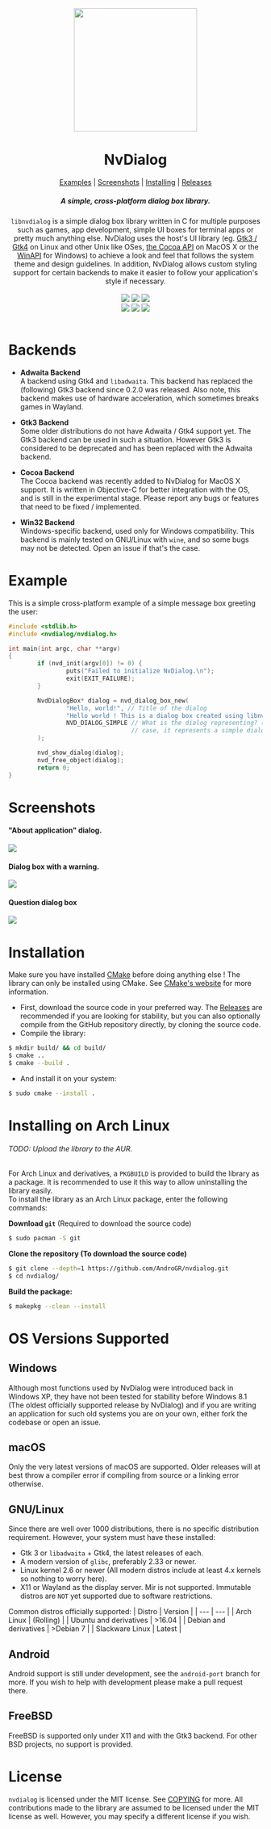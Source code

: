<div align="center">
        <img src="assets/logo.svg" width="244">
        <h1>NvDialog</h1>
        <a href="#example">Examples</a> | 
        <a href="#screenshots">Screenshots</a> |
        <a href="#installation">Installing</a> |
        <a href="https://github.com/AndroGR/nvdialog/releases">Releases</a>
        <h5><b>A simple, cross-platform dialog box library.</b></h5>
<code>libnvdialog</code> is a simple dialog box library written in C
for multiple purposes such as games, app development, simple UI boxes for terminal apps or pretty much anything else. NvDialog uses the host's UI library (eg. <a href="https://gtk.org">Gtk3 / Gtk4</a> on Linux and other Unix like OSes, <a href="https://developer.apple.com/library/archive/documentation/Cocoa/Conceptual/CocoaFundamentals/WhatIsCocoa/WhatIsCocoa.html">the Cocoa API</a> on MacOS X or the <a href="https://learn.microsoft.com/en-us/windows/win32/apiindex/windows-api-list">WinAPI</a> for Windows) to achieve a look and feel that follows the system theme and design guidelines. In addition, NvDialog allows custom styling support for certain backends to make it easier to follow your application's style if necessary.
<br>
<br>
<img src="https://img.shields.io/github/license/AndroGR/nvdialog?color=blue&label=License">
<img src="https://img.shields.io/github/issues/AndroGR/nvdialog">
<img src="https://img.shields.io/github/commits-since/AndroGR/nvdialog/v0.5.0?label=Commits%20since%200.5.0&logo=git">
<br>
<img src="https://img.shields.io/github/actions/workflow/status/AndroGR/nvdialog/ubuntu.yml?label=Ubuntu">
<img src="https://img.shields.io/github/actions/workflow/status/AndroGR/nvdialog/macosx.yml?branch=master&label=MacOS%20X&logo=github">
<img src="https://img.shields.io/github/actions/workflow/status/AndroGR/nvdialog/win32-ci.yml?branch=master&label=Windows%2010&logo=github">
<br> <br>
</div>

# Backends
- **Adwaita Backend**\
A backend using Gtk4 and `libadwaita`. This backend has replaced the (following) Gtk3 backend since 0.2.0 was released. Also note, this backend makes use of hardware acceleration, which sometimes breaks games in Wayland.

- **Gtk3 Backend**\
Some older distributions do not have Adwaita / Gtk4 support yet. The Gtk3 backend can be used in such a situation. However Gtk3 is considered to be deprecated and has been replaced with the Adwaita backend.

- **Cocoa Backend**\
The Cocoa backend was recently added to NvDialog for MacOS X support. It is written in Objective-C for better integration with the OS, and is still in the experimental stage. Please report any bugs or features that need to be fixed / implemented.

- **Win32 Backend**\
Windows-specific backend, used only for Windows compatibility. This backend is mainly tested on GNU/Linux with `wine`, and so some bugs may not be detected. Open an issue if that's the case.

# Example
This is a simple cross-platform example of a simple message box greeting the user:
```c
#include <stdlib.h>
#include <nvdialog/nvdialog.h>

int main(int argc, char **argv)
{
        if (nvd_init(argv[0]) != 0) {
                puts("Failed to initialize NvDialog.\n");
                exit(EXIT_FAILURE);
        }

        NvdDialogBox* dialog = nvd_dialog_box_new(
                "Hello, world!", // Title of the dialog
                "Hello world ! This is a dialog box created using libnvdialog!", // Message of the dialog
                NVD_DIALOG_SIMPLE // What is the dialog representing? (Eg a warning). In this
                                  // case, it represents a simple dialog with no context.
        );

        nvd_show_dialog(dialog);
        nvd_free_object(dialog);
        return 0;
}
```

# Screenshots
<div>
        <h4><b>"About application" dialog.</b></h4>
        <img src="assets/about-dialog-scr.png"></img>
        <h4><b>Dialog box with a warning.</b></h4>
        <img src="assets/dialog-scr.png"></img>
        <h4><b>Question dialog box</b></h4>
        <img src="assets/question-scr.png"></img>
</div>

# Installation
Make sure you have installed [CMake](https://cmake.org) before doing anything else ! The library can only be installed using CMake. See [CMake's website](https://cmake.org/) for more information.
- First, download the source code in your preferred way. The [Releases](https://github.com/AndroGR/nvdialog/releases/) are recommended if you are looking for stability, but you can also optionally compile from
the GitHub repository directly, by cloning the source code.
- Compile the library:
```sh
$ mkdir build/ && cd build/
$ cmake ..
$ cmake --build .
```

- And install it on your system:
```sh
$ sudo cmake --install .
```

# Installing on Arch Linux
###### *TODO: Upload the library to the AUR.*
For Arch Linux and derivatives, a `PKGBUILD` is provided to build the library as a package. It is recommended to use it this way to allow uninstalling the library easily.\
To install the library as an Arch Linux package, enter the following commands:

**Download `git`** (Required to download the source code)
```bash
$ sudo pacman -S git
```
**Clone the repository (To download the source code)**
```bash
$ git clone --depth=1 https://github.com/AndroGR/nvdialog.git
$ cd nvdialog/
```
**Build the package:**
```bash
$ makepkg --clean --install
```

# OS Versions Supported
## Windows
Although most functions used by NvDialog were introduced back in Windows XP, they have not been tested for stability before Windows 8.1 (The oldest officially supported release by NvDialog) and if you are writing an application for such old systems you are on your own, either fork the codebase or open an issue.

## macOS
Only the very latest versions of macOS are supported. Older releases will at best throw a compiler error if compiling from source or a linking error otherwise.

## GNU/Linux
Since there are well over 1000 distributions, there is no specific distribution requirement. However, your system must have these installed:
- Gtk 3 or `libadwaita` + Gtk4, the latest releases of each.
- A modern version of `glibc`, preferably 2.33 or newer.
- Linux kernel 2.6 or newer (All modern distros include at least 4.x kernels so nothing to worry here).
- X11 or Wayland as the display server. Mir is not supported.
Immutable distros are `NOT` yet supported due to software restrictions.

Common distros officially supported:
| Distro | Version |
|   ---  |   ---   |
| Arch Linux | (Rolling) |
| Ubuntu and derivatives | >16.04 |
| Debian and derivatives | >Debian 7 |
| Slackware Linux | Latest |

## Android
Android support is still under development, see the `android-port` branch for more.
If you wish to help with development please make a pull request there.

## FreeBSD
FreeBSD is supported only under X11 and with the Gtk3 backend.
For other BSD projects, no support is provided.

# License
`nvdialog` is licensed under the MIT license. See [COPYING](./COPYING) for more.
All contributions made to the library are assumed to be licensed under the MIT license as well. However, you may specify a different license if you wish.
